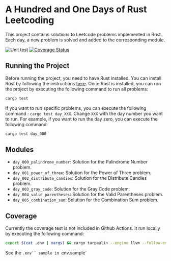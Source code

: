# A Hundred and One Days of Rust Leetcoding

This project contains solutions to Leetcode problems implemented in Rust. Each day, a new problem is solved and added to the corresponding module.

![Unit test](https://github.com/liberocks/a-hundred-and-one-days-of-rust-leetcoding/actions/workflows/test.yaml/badge.svg)
[![Coverage Status](https://coveralls.io/repos/github/liberocks/a-hundred-and-one-days-of-rust-leetcoding/badge.svg?branch=master)](https://coveralls.io/github/liberocks/a-hundred-and-one-days-of-rust-leetcoding?branch=master)

## Running the Project

Before running the project, you need to have Rust installed. You can install Rust by following the instructions [here](https://www.rust-lang.org/tools/install). Once Rust is installed, you can run the project by executing the following command to run all problems:

```bash
cargo test
```

If you want to run specific problems, you can execute the following command : `cargo test day_XXX`. Change `XXX` with the day number you want to run. For example, if you want to run the day zero, you can execute the following command:

```bash
cargo test day_000
```

## Modules

- `day_000_palindrome_number`: Solution for the Palindrome Number problem.
- `day_001_power_of_three`: Solution for the Power of Three problem.
- `day_002_distribute_candies`: Solution for the Distribute Candies problem.
- `day_003_gray_code`: Solution for the Gray Code problem.
- `day_004_valid_parentheses`: Solution for the Valid Parentheses problem.
- `day_005_combination_sum`: Solution for the Combination Sum problem.

## Coverage
Currently the coverage test is not included in Github Actions. It run locally by executing the following command:

```bash
export $(cat .env | xargs) && cargo tarpaulin --engine llvm --follow-exec --post-test-delay 10 --coveralls $COVERALLS_TOKEN
```

See the `.env`` sample in `env.sample`